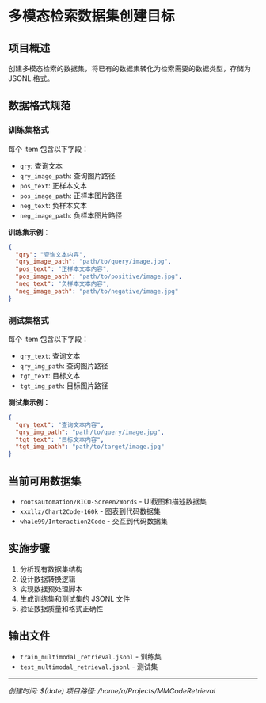 # 多模态检索数据集创建目标

## 项目概述
创建多模态检索的数据集，将已有的数据集转化为检索需要的数据类型，存储为 JSONL 格式。

## 数据格式规范

### 训练集格式
每个 item 包含以下字段：
- `qry`: 查询文本
- `qry_image_path`: 查询图片路径
- `pos_text`: 正样本文本
- `pos_image_path`: 正样本图片路径
- `neg_text`: 负样本文本
- `neg_image_path`: 负样本图片路径

**训练集示例：**
```json
{
  "qry": "查询文本内容",
  "qry_image_path": "path/to/query/image.jpg",
  "pos_text": "正样本文本内容",
  "pos_image_path": "path/to/positive/image.jpg",
  "neg_text": "负样本文本内容",
  "neg_image_path": "path/to/negative/image.jpg"
}
```

### 测试集格式
每个 item 包含以下字段：
- `qry_text`: 查询文本
- `qry_img_path`: 查询图片路径
- `tgt_text`: 目标文本
- `tgt_img_path`: 目标图片路径

**测试集示例：**
```json
{
  "qry_text": "查询文本内容",
  "qry_img_path": "path/to/query/image.jpg",
  "tgt_text": "目标文本内容",
  "tgt_img_path": "path/to/target/image.jpg"
}
```

## 当前可用数据集
- `rootsautomation/RICO-Screen2Words` - UI截图和描述数据集
- `xxxllz/Chart2Code-160k` - 图表到代码数据集
- `whale99/Interaction2Code` - 交互到代码数据集

## 实施步骤
1. 分析现有数据集结构
2. 设计数据转换逻辑
3. 实现数据预处理脚本
4. 生成训练集和测试集的 JSONL 文件
5. 验证数据质量和格式正确性

## 输出文件
- `train_multimodal_retrieval.jsonl` - 训练集
- `test_multimodal_retrieval.jsonl` - 测试集

---
*创建时间: $(date)*
*项目路径: /home/a/Projects/MMCodeRetrieval*